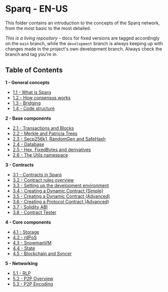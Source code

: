 # Sparq - EN-US

This folder contains an introduction to the concepts of the Sparq network, from the most basic to the most detailed.

*This is a living repository* - docs for fixed versions are tagged accordingly on the `main` branch, while the `development` branch is always keeping up with changes made in the project's own development branch. Always check the branch and tag you're in.

## Table of Contents

**1 - General concepts**
* [1.1 - What is Sparq](ch1/1-1.md)
* [1.2 - How consensus works](ch1/1-2.md)
* [1.3 - Bridging](ch1/1-3.md)
* [1.4 - Code structure](ch1/1-4.md)

**2 - Base components**
* [2.1 - Transactions and Blocks](ch2/2-1.md)
* [2.2 - Merkle and Patricia Trees](ch2/2-2.md)
* [2.3 - Secp256k1, RandomGen and SafeHash](ch2/2-3.md)
* [2.4 - Database](ch2/2-4.md)
* [2.5 - Hex, FixedBytes and derivatives](ch2/2-5.md)
* [2.6 - The Utils namespace](ch2/2-6.md)

**3 - Contracts**
* [3.1 - Contracts in Sparq](ch3/3-1.md)
* [3.2 - Contract rules overview](ch3/3-2.md)
* [3.3 - Setting up the development environment](ch3/3-3.md)
* [3.4 - Creating a Dynamic Contract (Simple)](ch3/3-4.md)
* [3.5 - Creating a Dynamic Contract (Advanced)](ch3/3-5.md)
* [3.6 - Creating a Protocol Contract (Advanced)](ch3/3-6.md)
* [3.7 - Solidity ABI](ch3/3-7.md)
* [3.8 - Contract Tester](ch3/3-8.md)

**4 - Core components**
* [4.1 - Storage](ch4/4-1.md)
* [4.2 - rdPoS](ch4/4-2.md)
* [4.3 - SnowmanVM](ch4/4-3.md)
* [4.4 - State](ch4/4-4.md)
* [4.5 - Blockchain and Syncer](ch4/4-5.md)

**5 - Networking**
* [5.1 - RLP](ch5/5-1.md)
* [5.2 - P2P Overview](ch5/5-2.md)
* [5.3 - P2P Encoding](ch5/5-2.md)

